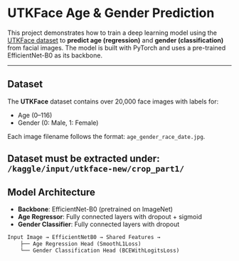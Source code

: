 # UTKFace Age & Gender Prediction

This project demonstrates how to train a deep learning model using the [UTKFace dataset](https://susanqq.github.io/UTKFace/) to **predict age (regression)** and **gender (classification)** from facial images. The model is built with PyTorch and uses a pre-trained EfficientNet-B0 as its backbone.

---

## Dataset

The **UTKFace** dataset contains over 20,000 face images with labels for:
- Age (0–116)
- Gender (0: Male, 1: Female)

Each image filename follows the format: `age_gender_race_date.jpg`.

Dataset must be extracted under: ```/kaggle/input/utkface-new/crop_part1/```
---

## Model Architecture

- **Backbone**: EfficientNet-B0 (pretrained on ImageNet)
- **Age Regressor**: Fully connected layers with dropout + sigmoid
- **Gender Classifier**: Fully connected layers with dropout

```python
Input Image → EfficientNetB0 → Shared Features →
    ├── Age Regression Head (SmoothL1Loss)
    └── Gender Classification Head (BCEWithLogitsLoss)
